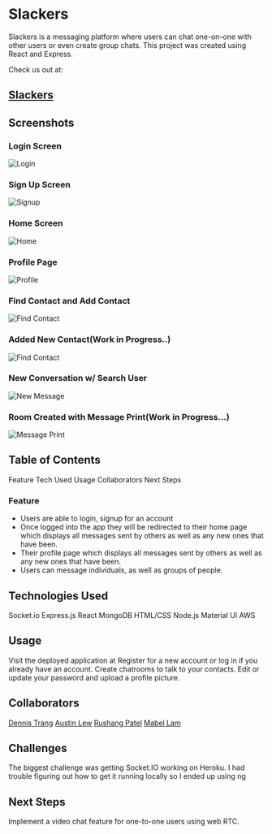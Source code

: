 
# Slackers

Slackers is a messaging platform where users can chat one-on-one with other users or even create group chats.
This project was created using React and Express.

Check us out at:

## [Slackers](https://slackers-app-bf7c32b0fdb2.herokuapp.com/)


## Screenshots

### Login Screen
![Login](/src/assests/images/login.png)

### Sign Up Screen
![Signup](/src/assests/images/signup.png)

### Home Screen
![Home](/src/assests/images/home.png)

### Profile Page
![Profile](/src/assests/images/profile.png)

### Find Contact and Add Contact
![Find Contact](/src/assests/images/addNewContact.png)

### Added New Contact(Work in Progress..)
![Find Contact](/src/assests/images/addedContact.png)

### New Conversation w/ Search User
![New Message](/src/assests/images/newMessageModal.png)

### Room Created with Message Print(Work in Progress...)
![Message Print](/src/assests/images/newMessagePrint.png)




## Table of Contents
Feature
Tech Used
Usage
Collaborators
Next Steps


### Feature
* Users are able to login, signup for an account
* Once logged into the app they will be redirected to their home page which displays all messages sent by others as well as any new ones that have been.
* Their profile page which displays all messages sent by others as well as any new ones that have been.
* Users can message individuals, as well as groups of people.

## Technologies Used

Socket.io
Express.js
React
MongoDB
HTML/CSS
Node.js
Material UI
AWS

## Usage

Visit the deployed application at 
Register for a new account or log in if you already have an account.
Create chatrooms to talk to your contacts.
Edit or update your password and upload a profile picture.

## Collaborators

 [Dennis Trang](https://github.com/Asianous)
 [Austin Lew](https://github.com/austinlew)
 [Rushang Patel](https://github.com/rushang-patel)
 [Mabel Lam](https://github.com/mabelam)


## Challenges

The biggest challenge was getting Socket.IO working on Heroku. I had trouble figuring out how to get it running locally so I ended up using ng


## Next Steps

Implement a video chat feature for one-to-one users using web RTC.



